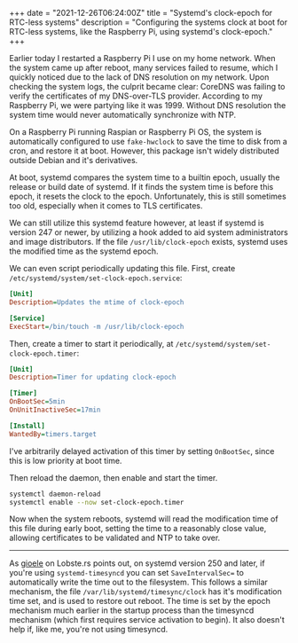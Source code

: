 +++
date = "2021-12-26T06:24:00Z"
title = "Systemd's clock-epoch for RTC-less systems"
description = "Configuring the systems clock at boot for RTC-less systems, like the Raspberry Pi, using systemd's clock-epoch."
+++

Earlier today I restarted a Raspberry Pi I use on my home network. When the system came up after reboot, many services failed to resume, which I quickly noticed due to the lack of DNS resolution on my network. Upon checking the system logs, the culprit became clear: CoreDNS was failing to verify the certificates of my DNS-over-TLS provider. According to my Raspberry Pi, we were partying like it was 1999. Without DNS resolution the system time would never automatically synchronize with NTP.

On a Raspberry Pi running Raspian or Raspberry Pi OS, the system is automatically configured to use `fake-hwclock` to save the time to disk from a cron, and restore it at boot. However, this package isn't widely distributed outside Debian and it's derivatives.

At boot, systemd compares the system time to a builtin epoch, usually the release or build date of systemd. If it finds the system time is before this epoch, it resets the clock to the epoch. Unfortunately, this is still sometimes too old, especially when it comes to TLS certificates.

We can still utilize this systemd feature however, at least if systemd is version 247 or newer, by utilizing a hook added to aid system administrators and image distributors. If the file `/usr/lib/clock-epoch` exists, systemd uses the modified time as the systemd epoch.

We can even script periodically updating this file. First, create `/etc/systemd/system/set-clock-epoch.service`:


```ini
[Unit]
Description=Updates the mtime of clock-epoch

[Service]
ExecStart=/bin/touch -m /usr/lib/clock-epoch
```

Then, create a timer to start it periodically, at `/etc/systemd/system/set-clock-epoch.timer`:

```ini
[Unit]
Description=Timer for updating clock-epoch

[Timer]
OnBootSec=5min
OnUnitInactiveSec=17min

[Install]
WantedBy=timers.target
```

I've arbitrarily delayed activation of this timer by setting `OnBootSec`, since this is low priority at boot time.

Then reload the daemon, then enable and start the timer.

```bash
systemctl daemon-reload
systemctl enable --now set-clock-epoch.timer
```

Now when the system reboots, systemd will read the modification time of this file during early boot, setting the time to a reasonably close value, allowing certificates to be validated and NTP to take over.

---

As [gioele](https://lobste.rs/s/0jlh6q/systemd_s_clock_epoch_for_rtc_less_systems#c_exj4qa) on Lobste.rs points out, on systemd version 250 and later, if you're using `systemd-timesyncd` you can set `SaveIntervalSec=` to automatically write the time out to the filesystem. This follows a similar mechanism, the file `/var/lib/systemd/timesync/clock` has it's modification time set, and is used to restore out reboot. The time is set by the epoch mechanism much earlier in the startup process than the timesyncd mechanism (which first requires service activation to begin). It also doesn't help if, like me, you're not using timesyncd.

